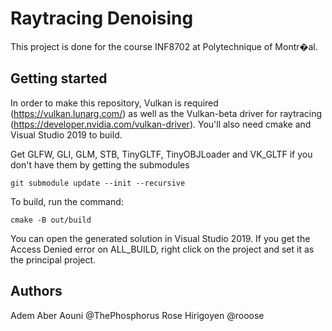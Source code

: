 # Raytracing Denoising

This project is done for the course INF8702 at Polytechnique of Montr�al.

## Getting started

In order to make this repository, Vulkan is required (https://vulkan.lunarg.com/) as well as the Vulkan-beta driver for
raytracing (https://developer.nvidia.com/vulkan-driver). You'll also need cmake and Visual Studio 2019 to build.

Get GLFW, GLI, GLM, STB, TinyGLTF, TinyOBJLoader and VK_GLTF if you don't have them by getting the submodules

`git submodule update --init --recursive`

To build, run the command:

`cmake -B out/build`

You can open the generated solution in Visual Studio 2019. If you get the Access Denied error on ALL_BUILD, right click
on the project and set it as the principal project.

## Authors

Adem Aber Aouni @ThePhosphorus
Rose Hirigoyen @rooose